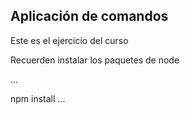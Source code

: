 
## Aplicación de comandos

Este es el ejercicio del curso


Recuerden instalar los paquetes de node

...

npm install
...
